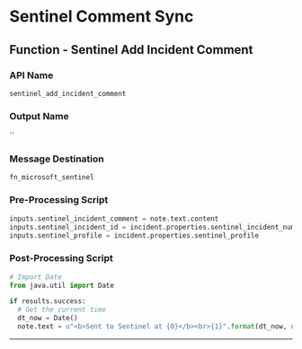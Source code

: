 <!--
    DO NOT MANUALLY EDIT THIS FILE
    THIS FILE IS AUTOMATICALLY GENERATED WITH resilient-sdk codegen
    Generated with resilient-sdk v48.0.4034
-->

# Sentinel Comment Sync

## Function - Sentinel Add Incident Comment

### API Name
`sentinel_add_incident_comment`

### Output Name
``

### Message Destination
`fn_microsoft_sentinel`

### Pre-Processing Script
```python
inputs.sentinel_incident_comment = note.text.content
inputs.sentinel_incident_id = incident.properties.sentinel_incident_number
inputs.sentinel_profile = incident.properties.sentinel_profile
```

### Post-Processing Script
```python
# Import Date
from java.util import Date

if results.success:
  # Get the current time
  dt_now = Date()
  note.text = u"<b>Sent to Sentinel at {0}</b><br>{1}".format(dt_now, unicode(note.text.content))
```

---

